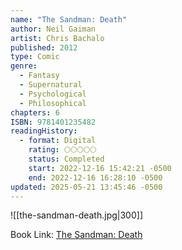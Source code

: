 ```yaml
---
name: "The Sandman: Death"
author: Neil Gaiman
artist: Chris Bachalo
published: 2012
type: Comic
genre:
  - Fantasy
  - Supernatural
  - Psychological
  - Philosophical
chapters: 6
ISBN: 9781401235482
readingHistory:
  - format: Digital
    rating: 🌕🌕🌕🌕🌕
    status: Completed
    start: 2022-12-16 15:42:21 -0500
    end: 2022-12-16 16:28:10 -0500
updated: 2025-05-21 13:45:46 -0500
---
```


![[the-sandman-death.jpg|300]]

Book Link: [The Sandman: Death](https://www.goodreads.com/book/show/13532194-death)
